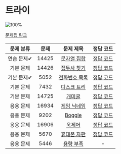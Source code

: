 # 트라이

![100%](https://progress-bar.dev/2/?scale=10&title=progress&width=500&color=babaca&suffix=/10)

[문제집 링크](https://www.acmicpc.net/workbook/view/12649)

| 문제 분류  | 문제  |                       문제 제목                       |                                                                             정답 코드                                                                              |
| :--------: | :---: | :---------------------------------------------------: | :----------------------------------------------------------------------------------------------------------------------------------------------------------------: |
| 연습 문제✔ | 14425 | [문자열 집합](https://www.acmicpc.net/problem/14425)  |     [정답 코드](/%EC%BD%94%EB%94%A9%ED%85%8C%EC%8A%A4%ED%8A%B8%EA%B3%B5%EB%B6%80/%EB%B0%B1%EC%A4%80/S3%EB%AC%B8%EC%9E%90%EC%97%B4%EC%A7%91%ED%95%A914425.java)     |
| 기본 문제  | 14426 | [접두사 찾기](https://www.acmicpc.net/problem/14426)  |                                                              [정답 코드](../0x1F/solutions/14426.cpp)                                                              |
| 기본 문제✔ | 5052  | [전화번호 목록](https://www.acmicpc.net/problem/5052) | [정답 코드](/%EC%BD%94%EB%94%A9%ED%85%8C%EC%8A%A4%ED%8A%B8%EA%B3%B5%EB%B6%80/%EB%B0%B1%EC%A4%80/G4%EC%A0%84%ED%99%94%EB%B2%88%ED%98%B8%EB%AA%A9%EB%A1%9D5052.java) |
| 기본 문제  | 7432  |  [디스크 트리](https://www.acmicpc.net/problem/7432)  |                                                              [정답 코드](../0x1F/solutions/7432.cpp)                                                               |
| 기본 문제  | 14725 |    [개미굴](https://www.acmicpc.net/problem/14725)    |                                                              [정답 코드](../0x1F/solutions/14725.cpp)                                                              |
| 응용 문제  | 16934 | [게임 닉네임](https://www.acmicpc.net/problem/16934)  |                                                              [정답 코드](../0x1F/solutions/16934.cpp)                                                              |
| 응용 문제  | 9202  |    [Boggle](https://www.acmicpc.net/problem/9202)     |                                                              [정답 코드](../0x1F/solutions/9202.cpp)                                                               |
| 응용 문제  | 16906 |    [욱제어](https://www.acmicpc.net/problem/16906)    |                                                              [정답 코드](../0x1F/solutions/16906.cpp)                                                              |
| 응용 문제  | 5670  |  [휴대폰 자판](https://www.acmicpc.net/problem/5670)  |                                                              [정답 코드](../0x1F/solutions/5670.cpp)                                                               |
| 응용 문제  | 5446  |   [용량 부족](https://www.acmicpc.net/problem/5446)   |                                                                                 -                                                                                  |
